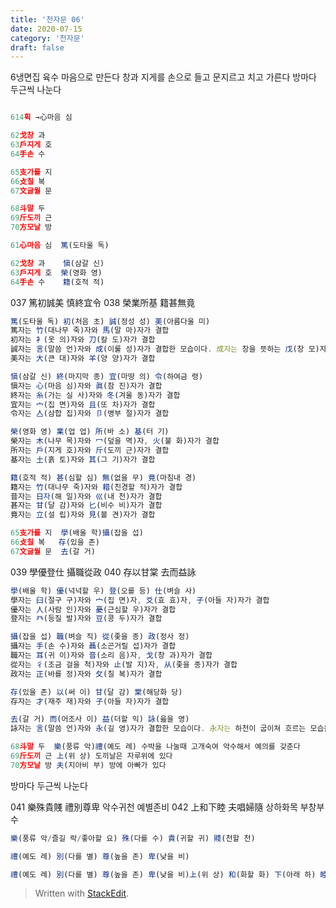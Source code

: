 ```yaml
---
title: '천자문 06'
date: 2020-07-15
category: '천자문'
draft: false
---
```


6냉면집 육수
마음으로 만든다
창과 지게를 손으로 들고
문지르고 치고 가른다
방마다 두근씩 나눈다
```js

614획 →心마음 심

62戈창 과
63戶지게 호
64手손 수

65支가를 지
66攴칠 복
67文글월 문

68斗말 두
69斤도끼 근
70方모날 방
```
```js
61心마음 심  篤(도타울 독)

62戈창 과    愼(삼갈 신)
63戶지게 호  榮(영화 영)
64手손 수    籍(호적 적)
```
037 篤初誠美 慎終宜令 
038 榮業所基 籍甚無竟 
```js
篤(도타울 독) 初(처음 초) 誠(정성 성) 美(아름다울 미)
篤자는 竹(대나무 죽)자와 馬(말 마)자가 결합
初자는 衤(옷 의)자와 刀(칼 도)자가 결합
誠자는 言(말씀 언)자와 成(이룰 성)자가 결합한 모습이다. 成자는 창을 뜻하는 戊(창 모)자와 丁(못 정)자가 결합
美자는 大(큰 대)자와 羊(양 양)자가 결합

愼(삼갈 신) 終(마지막 종) 宜(마땅 의) 令(하여금 령)
愼자는 心(마음 심)자와 眞(참 진)자가 결합
終자는 糸(가는 실 사)자와 冬(겨울 동)자가 결합
宜자는 宀(집 면)자와 且(또 차)자가 결합
令자는 亼(삼합 집)자와 卩(병부 절)자가 결합

榮(영화 영) 業(업 업) 所(바 소) 基(터 기)
榮자는 木(나무 목)자와 冖(덮을 멱)자, 火(불 화)자가 결합
所자는 戶(지게 호)자와 斤(도끼 근)자가 결합
基자는 土(흙 토)자와 其(그 기)자가 결합

籍(호적 적) 甚(심할 심) 無(없을 무) 竟(마침내 경)
籍자는 竹(대나무 죽)자와 耤(친경할 적)자가 결합
昔자는 日자(해 일)자와 巛(내 천)자가 결합
甚자는 甘(달 감)자와 匕(비수 비)자가 결합
竟자는 立(설 립)자와 見(볼 견)자가 결합
```
```js
65支가를 지  學(배울 학)攝(잡을 섭)
66攴칠 복   存(있을 존)
67文글월 문  去(갈 거) 
```
039 學優登仕 攝職從政 040 存以甘棠 去而益詠 
```js
學(배울 학) 優(넉넉할 우) 登(오를 등) 仕(벼슬 사)
學자는 臼(절구 구)자와 宀(집 면)자, 爻(효 효)자, 子(아들 자)자가 결합
優자는 人(사람 인)자와 憂(근심할 우)자가 결합
登자는 癶(등질 발)자와 豆(콩 두)자가 결합

攝(잡을 섭) 職(벼슬 직) 從(좇을 종) 政(정사 정)
攝자는 手(손 수)자와 聶(소곤거릴 섭)자가 결합
職자는 耳(귀 이)자와 音(소리 음)자, 戈(창 과)자가 결합
從자는 彳(조금 걸을 척)자와 止(발 지)자, 从(좇을 종)자가 결합
政자는 正(바를 정)자와 攵(칠 복)자가 결합

存(있을 존) 以(써 이) 甘(달 감) 棠(해당화 당)
存자는 才(재주 재)자와 子(아들 자)자가 결합

去(갈 거) 而(어조사 이) 益(더할 익) 詠(읊을 영)
詠자는 言(말씀 언)자와 永(길 영)자가 결합한 모습이다. 永자는 하천이 굽이쳐 흐르는 모습을 그린 것으로 ‘길게 늘이다’라는 뜻


```
```js
68斗말 두  樂(풍류 악)禮(예도 례) 수박을 나눌때 고개숙여 악수해서 예의를 갖춘다
69斤도끼 근 上(위 상) 도끼날은 자루위에 있다
70方모날 방 夫(지아비 부) 방에 아빠가 있다 
```
방마다 두근씩 나눈다

041 樂殊貴賤 禮別尊卑 악수귀천 예별존비
042 上和下睦 夫唱婦隨 상하화목 부창부수
```js
樂(풍류 악/즐길 락/좋아할 요) 殊(다를 수) 貴(귀할 귀) 賤(천할 천)

禮(예도 례) 別(다를 별) 尊(높을 존) 卑(낮을 비)

禮(예도 례) 別(다를 별) 尊(높을 존) 卑(낮을 비)上(위 상) 和(화할 화) 下(아래 하) 睦(화목할夫(지아비 부) 唱(부를 창) 婦(며느리 부) 隨(따를 수)

```
> Written with [StackEdit](https://stackedit.io/).
<!--stackedit_data:
eyJoaXN0b3J5IjpbMTI3NTkwMDM3MCwtMTIxMjE4MTQxNiwtMT
YyNzI0MDY5MSwxODU5NTg5Nzc5LC05MzA1MDExNDksLTE4NDE4
NDQ4MjUsMjU0MzQ2ODE5XX0=
-->